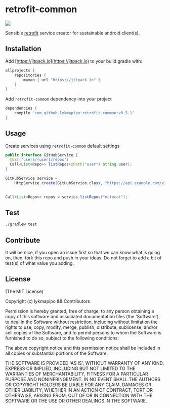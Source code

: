 retrofit-common
=======================

[![](https://jitpack.io/v/lykmapipo/retrofit-common.svg)](https://jitpack.io/#lykmapipo/retrofit-common)

Sensible [retrofit](https://github.com/square/retrofit) service creator for sustainable android client(s).

## Installation
Add [https://jitpack.io](https://jitpack.io) to your build.gradle with:
```gradle
allprojects {
    repositories {
        maven { url "https://jitpack.io" }
    }
}
```
Add `retrofit-commom` dependency into your project

```gradle
dependencies {
    compile 'com.github.lykmapipo:retrofit-common:v0.5.1'
}
```

## Usage

Create services using `retrofit-commom` default settings

```java
public interface GitHubService {
  @GET("users/{user}/repos")
  Call<List<Repo>> listRepos(@Path("user") String user);
}

GitHubService service = 
    HttpService.create(GitHubService.class, "https://api.example.com/v1/", "i3Vixpfr51EVHWHP");
                                                                                                          

Call<List<Repo>> repos = service.listRepos("octocat");
```


## Test
```sh
./gradlew test
```

## Contribute
It will be nice, if you open an issue first so that we can know what is going on, then, fork this repo and push in your ideas.
Do not forget to add a bit of test(s) of what value you adding.

## License

(The MIT License)

Copyright (c) lykmapipo && Contributors

Permission is hereby granted, free of charge, to any person obtaining
a copy of this software and associated documentation files (the
'Software'), to deal in the Software without restriction, including
without limitation the rights to use, copy, modify, merge, publish,
distribute, sublicense, and/or sell copies of the Software, and to
permit persons to whom the Software is furnished to do so, subject to
the following conditions:

The above copyright notice and this permission notice shall be
included in all copies or substantial portions of the Software.

THE SOFTWARE IS PROVIDED 'AS IS', WITHOUT WARRANTY OF ANY KIND,
EXPRESS OR IMPLIED, INCLUDING BUT NOT LIMITED TO THE WARRANTIES OF
MERCHANTABILITY, FITNESS FOR A PARTICULAR PURPOSE AND NONINFRINGEMENT.
IN NO EVENT SHALL THE AUTHORS OR COPYRIGHT HOLDERS BE LIABLE FOR ANY
CLAIM, DAMAGES OR OTHER LIABILITY, WHETHER IN AN ACTION OF CONTRACT,
TORT OR OTHERWISE, ARISING FROM, OUT OF OR IN CONNECTION WITH THE
SOFTWARE OR THE USE OR OTHER DEALINGS IN THE SOFTWARE.
